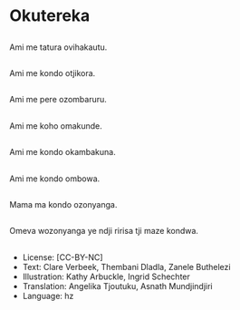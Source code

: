 # Okutereka

##
Ami me tatura ovihakautu.

##
Ami me kondo otjikora.

##
Ami me pere ozombaruru.

##
Ami me koho omakunde.

##
Ami me kondo okambakuna.

##
Ami me kondo ombowa.

##
Mama ma kondo ozonyanga.

##
Omeva wozonyanga ye ndji ririsa tji maze kondwa.

##
* License: [CC-BY-NC]
* Text: Clare Verbeek, Thembani Dladla, Zanele Buthelezi
* Illustration: Kathy Arbuckle, Ingrid Schechter
* Translation: Angelika Tjoutuku, Asnath Mundjindjiri
* Language: hz
